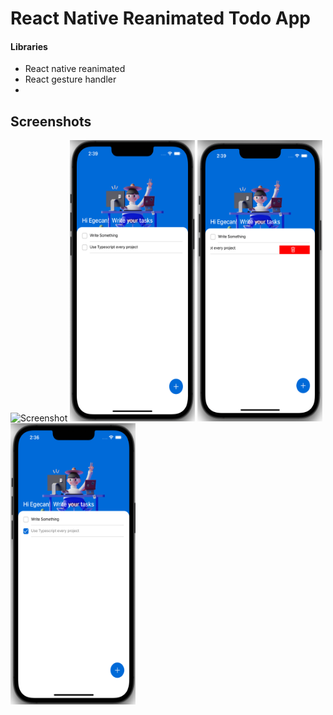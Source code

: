 #  React Native Reanimated Todo App


####  Libraries
- React native reanimated 
- React gesture handler 
- 

## Screenshots
<div>

<img  alt="Screenshot"  src="./resources/Home.gif" height="450" width="200" />
<img alt="Screenshot"  src="./resources/ScreenShot_1.png" height="450" width="200" />
<img alt="Screenshot"  src="./resources/ScreenShot_2.png" height="450" width="200" />
<img alt="Screenshot"  src="./resources/ScreenShot_3.png" height="450" width="200" />

</div>
